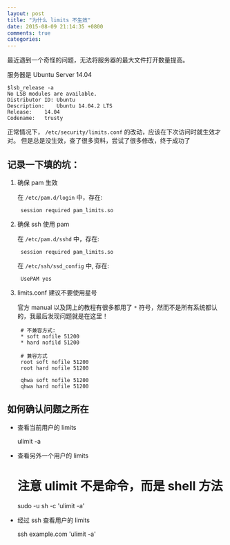 ```yaml
---
layout: post
title: "为什么 limits 不生效"
date: 2015-08-09 21:14:35 +0800
comments: true
categories: 
---
```


最近遇到一个奇怪的问题，无法将服务器的最大文件打开数量提高。

服务器是 Ubuntu Server 14.04

    $lsb_release -a
    No LSB modules are available.
    Distributor ID:	Ubuntu
    Description:	Ubuntu 14.04.2 LTS
    Release:	14.04
    Codename:	trusty

正常情况下， `/etc/security/limits.conf` 的改动，应该在下次访问时就生效才对。
但是总是没生效，查了很多资料，尝试了很多修改，终于成功了

## 记录一下填的坑：

1. 确保 pam 生效

    在 `/etc/pam.d/login` 中，存在:

        session required pam_limits.so


2. 确保 ssh 使用 pam

    在 `/etc/pam.d/sshd` 中，存在:

        session required pam_limits.so

    在 `/etc/ssh/ssd_config` 中, 存在:

        UsePAM yes

3. limits.conf 建议不要使用星号

    官方 manual 以及网上的教程有很多都用了 `*` 符号，然而不是所有系统都认的，我最后发现问题就是在这里！

        # 不兼容方式:
        * soft nofile 51200
        * hard nofild 51200
        
        # 兼容方式
        root soft nofile 51200
        root hard nofile 51200

        qhwa soft nofile 51200
        qhwa hard nofile 51200

## 如何确认问题之所在

* 查看当前用户的 limits

    ulimit -a

* 查看另外一个用户的 limits

    # 注意 ulimit 不是命令，而是 shell 方法
    sudo -u <USER> sh -c 'ulimit -a'

* 经过 ssh 查看用户的 limits

    ssh example.com 'ulimit -a'

